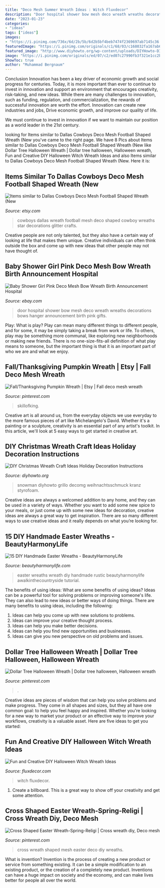 ```yaml
---
title: "Deco Mesh Summer Wreath Ideas : Witch Fluxdecor"
description: "Door hospital shower bow mesh deco wreath wreaths decorations bows hanger announcement birth pink gifts"
date: "2023-01-23"
categories:
- "ideas"
tags: ["ideas"]
images:
- "https://i.pinimg.com/736x/6d/2b/5b/6d2b5bf4beb7474f2369697ab7145c36.jpg"
featuredImage: "https://i.pinimg.com/originals/c1/68/03/c168032fa167ab6a6e6f4ce9c1e9e4db.jpg"
featured_image: "http://www.diyhowto.org/wp-content/uploads/DIYHowto-DIY-Christmas-Wreath-Ideas-Holiday-Decoration-03.jpg"
image: "https://i.pinimg.com/originals/ed/07/c2/ed07c27990fb3f321e1cc2b55f7646ee.jpg"
ShowToc: true
author: "Muhammad Bergnaum"
---
```



Conclusion
Innovation has been a key driver of economic growth and social progress for centuries. Today, it is more important than ever to continue to invest in innovation and support an environment that encourages creativity, risk-taking, and new ideas.
While there are many challenges to innovation, such as funding, regulation, and commercialization, the rewards of successful innovation are worth the effort. Innovation can create new industries and jobs, Drive economic growth, and improve our quality of life.

We must continue to invest in innovation if we want to maintain our position as a world leader in the 21st century.

	

		
looking for Items similar to Dallas Cowboys Deco Mesh Football Shaped Wreath (New you've came to the right page. We have 8 Pics about Items similar to Dallas Cowboys Deco Mesh Football Shaped Wreath (New like Dollar Tree Halloween Wreath | Dollar tree halloween, Halloween wreath, Fun and Creative DIY Halloween Witch Wreath Ideas and also Items similar to Dallas Cowboys Deco Mesh Football Shaped Wreath (New. Here it is:
		
    
## Items Similar To Dallas Cowboys Deco Mesh Football Shaped Wreath (New

<img loading=lazy src="https://img0.etsystatic.com/007/0/6349385/il_570xN.378884894_a5fy.jpg" onerror="this.onerror=null;this.src='https://tse4.mm.bing.net/th?id=OIP.rwYvbqPt21gPlUQpfhKKRwHaEr&amp;pid=15.1';" alt="Items similar to Dallas Cowboys Deco Mesh Football Shaped Wreath (New">

_Source: etsy.com_

>cowboys dallas wreath football mesh deco shaped cowboy wreaths star decorations glitter crafts. 

	

Creative people are not only talented, but they also have a certain way of looking at life that makes them unique. Creative individuals can often think outside the box and come up with new ideas that other people may not have thought of.

    
## Baby Shower Girl Pink Deco Mesh Bow Wreath Birth Announcement Hospital

<img loading=lazy src="http://i.ebayimg.com/images/i/261309846036-0-1/s-l1000.jpg" onerror="this.onerror=null;this.src='https://tse2.mm.bing.net/th?id=OIP.UriIvlFmJLN_3-8uaiNepwHaJ4&amp;pid=15.1';" alt="Baby Shower Girl Pink Deco Mesh Bow Wreath Birth Announcement Hospital">

_Source: ebay.com_

>door hospital shower bow mesh deco wreath wreaths decorations bows hanger announcement birth pink gifts. 

	

Play: What is play?
Play can mean many different things to different people, and for some, it may be simply taking a break from work or life. To others, play may be something more communal, like exploring new neighborhoods or making new friends. There is no one-size-fits-all definition of what play means to someone, but the important thing is that it is an important part of who we are and what we enjoy.

    
## Fall/Thanksgiving Pumpkin Wreath | Etsy | Fall Deco Mesh Wreath

<img loading=lazy src="https://i.pinimg.com/originals/ed/07/c2/ed07c27990fb3f321e1cc2b55f7646ee.jpg" onerror="this.onerror=null;this.src='https://tse4.mm.bing.net/th?id=OIP.m6_j4CORasrf_RzZ57JhXQHaJ4&amp;pid=15.1';" alt="Fall/Thanksgiving Pumpkin Wreath | Etsy | Fall deco mesh wreath">

_Source: pinterest.com_

>skillofking. 

	

Creative art is all around us, from the everyday objects we use everyday to the more famous pieces of art like Michelangelo's David. Whether it's a painting or a sculpture, creativity is an essential part of any artist's toolkit. In this article, we'll look at 5 easy ways to get started in creative art.

    
## DIY Christmas Wreath Craft Ideas Holiday Decoration Instructions

<img loading=lazy src="http://www.diyhowto.org/wp-content/uploads/DIYHowto-DIY-Christmas-Wreath-Ideas-Holiday-Decoration-03.jpg" onerror="this.onerror=null;this.src='https://tse3.mm.bing.net/th?id=OIP.xdUvGrteqiBba1ZzuvVvrAHaHy&amp;pid=15.1';" alt="DIY Christmas Wreath Craft Ideas Holiday Decoration Instructions">

_Source: diyhowto.org_

>snowman diyhowto grillo decomg weihnachtsschmuck kranz styrofoam. 

	

Creative ideas are always a welcomed addition to any home, and they can be used in a variety of ways. Whether you want to add some new spice to your meals, or just come up with some new ideas for decoration, creative ideas are always a great way to get inspiration. There are so many different ways to use creative ideas and it really depends on what you’re looking for.

    
## 15 DIY Handmade Easter Wreaths - BeautyHarmonyLife

<img loading=lazy src="https://beautyharmonylife.com/wp-content/uploads/2014/03/Rustic-Easter-Wreath.jpg" onerror="this.onerror=null;this.src='https://tse2.mm.bing.net/th?id=OIP.MCc-8FoEj3oWDAQAut6TUwHaJx&amp;pid=15.1';" alt="15 DIY Handmade Easter Wreaths - BeautyHarmonyLife">

_Source: beautyharmonylife.com_

>easter wreaths wreath diy handmade rustic beautyharmonylife awalkinthecountryside tutorial. 

	

The benefits of using ideas: What are some benefits of using ideas?
Ideas can be a powerful tool for solving problems or improving someone's life. They can also lead to new ideas or better ways of doing things. There are many benefits to using ideas, including the following: 
1. Ideas can help you come up with new solutions to problems.
2. Ideas can improve your creative thought process. 
3. Ideas can help you make better decisions. 
4. Ideas can help you find new opportunities and businesses. 
5. Ideas can give you new perspective on old problems and issues.

    
## Dollar Tree Halloween Wreath | Dollar Tree Halloween, Halloween Wreath

<img loading=lazy src="https://i.pinimg.com/originals/c1/68/03/c168032fa167ab6a6e6f4ce9c1e9e4db.jpg" onerror="this.onerror=null;this.src='https://tse3.mm.bing.net/th?id=OIP.9C_d8z-N3DocAKLt4qFDfwHaJ4&amp;pid=15.1';" alt="Dollar Tree Halloween Wreath | Dollar tree halloween, Halloween wreath">

_Source: pinterest.com_

>. 

	

Creative ideas are pieces of wisdom that can help you solve problems and make progress. They come in all shapes and sizes, but they all have one common goal: to help you feel happy and inspired. Whether you're looking for a new way to market your product or an effective way to improve your workflows, creativity is a valuable asset. Here are five ideas to get you started: 

    
## Fun And Creative DIY Halloween Witch Wreath Ideas

<img loading=lazy src="https://fluxdecor.com/wp-content/uploads/2015/09/diy-halloween-witch-wreaths/12-diy-halloween-witch-wreaths.jpg" onerror="this.onerror=null;this.src='https://tse2.mm.bing.net/th?id=OIP.0E0SKzIvRPJ-wTbsevvOzgHaJ6&amp;pid=15.1';" alt="Fun and Creative DIY Halloween Witch Wreath Ideas">

_Source: fluxdecor.com_

>witch fluxdecor. 

	

1. Create a billboard. This is a great way to show off your creativity and get some attention.

    
## Cross Shaped Easter Wreath-Spring-Religi | Cross Wreath Diy, Deco Mesh

<img loading=lazy src="https://i.pinimg.com/736x/6d/2b/5b/6d2b5bf4beb7474f2369697ab7145c36.jpg" onerror="this.onerror=null;this.src='https://tse2.mm.bing.net/th?id=OIP.Qhf49QutHaWmPu4aGBwIVgHaM2&amp;pid=15.1';" alt="Cross Shaped Easter Wreath-Spring-Religi | Cross wreath diy, Deco mesh">

_Source: pinterest.com_

>cross wreath shaped mesh easter deco diy wreaths. 

	

What is invention?
Invention is the process of creating a new product or service from something existing. It can be a simple modification to an existing product, or the creation of a completely new product. Inventions can have a huge impact on society and the economy, and can make lives better for people all over the world.

